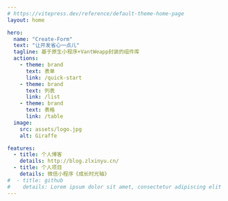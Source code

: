 ```yaml
---
# https://vitepress.dev/reference/default-theme-home-page
layout: home

hero:
  name: "Create-Form"
  text: "让开发省心一点儿"
  tagline: 基于原生小程序+VantWeapp封装的组件库
  actions:
    - theme: brand
      text: 表单
      link: /quick-start
    - theme: brand
      text: 列表
      link: /list
    - theme: brand
      text: 表格
      link: /table
  image:
    src: assets/logo.jpg
    alt: Giraffe

features:
  - title: 个人博客
    details: http://blog.zlxinyu.cn/
  - title: 个人项目
    details: 微信小程序《成长时光轴》
#  - title: github
#    details: Lorem ipsum dolor sit amet, consectetur adipiscing elit
---
```



<style>
:root {
  --vp-home-hero-name-color: transparent;
  --vp-home-hero-name-background: -webkit-linear-gradient(120deg, #cea568 30%, #deb77e);

  --vp-home-hero-image-background-image: linear-gradient(-45deg, #cea568 50%, #deb77e 50%);
  --vp-home-hero-image-filter: blur(44px);
}

@media (min-width: 640px) {
  :root {
    --vp-home-hero-image-filter: blur(56px);
  }
}

@media (min-width: 960px) {
  :root {
    --vp-home-hero-image-filter: blur(68px);
  }
}
.image-src  {
  border-radius: 10px;
}
</style>